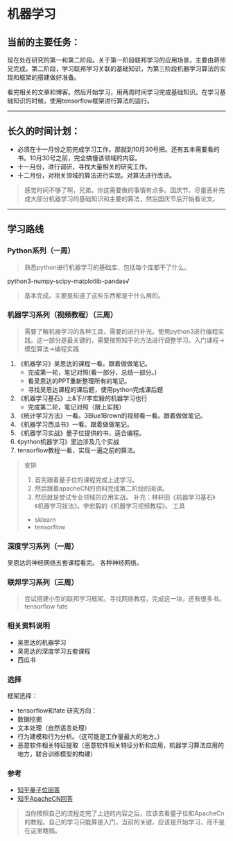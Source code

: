 # 机器学习
## 当前的主要任务：

现在处在研究的第一和第二阶段。关于第一阶段联邦学习的应用场景，主要由蒋师兄完成。第二阶段，学习联邦学习关联的基础知识，为第三阶段机器学习算法的实现和框架的搭建做好准备。

看完相关的文章和博客。然后开始学习，用两周时间学习完成基础知识。在学习基础知识的时候，使用tensorflow框架进行算法的运行。

-------------------
## 长久的时间计划：
* 必须在十一月份之前完成学习工作。那就到10月30号把。还有五本需要看的书。10月30号之前，完全搞懂该领域的内容。
* 十一月份，进行调研，寻找大量相关的研究工作。
* 十二月份，对相关领域的算法进行实现。对算法进行改进。

> 感觉时间不够了啊，兄弟。你这需要做的事情有点多。国庆节，尽量恶补完成大部分机器学习的基础知识和主要的算法，然后国庆节后开始看论文。

--------------
## 学习路线

### Python系列（一周）
> 熟悉python进行机器学习的基础库，包括每个库都干了什么。

python3-numpy-scipy-matplotlib-pandas√
> 基本完成。主要是知道了这些东西都是干什么用的。

### 机器学习系列（视频教程）（三周）
> 需要了解机器学习的各种工具，需要的进行补充。使用python3进行编程实践。这一部分是最关键的，需要按照知乎的方法进行调整学习。入门课程->模型算法->编程实践

1. 《机器学习》吴恩达的课程一看。跟着做做笔记。
   * 完成第一轮，笔记对照(看一部分，总结一部分。)
   * 看吴恩达的PPT重新整理所有的笔记。
   * 寻找吴恩达课程的课后题，使用python完成课后题
2. 《机器学习基石》上&下//李宏毅的机器学习也行
   * 完成第二轮，笔记对照（跟上实践）
3. 《统计学习方法》一看。3Blue1Brown的视频看一看。跟着做做笔记。
4. 《机器学习西瓜书》一看。跟着做做笔记。
5. 《机器学习实战》量子位提供的书，适合编程。
6. 《python机器学习》里边涉及几个实战
7. tensorflow教程一看，实现一遍之前的算法。

> 安排
> 1. 首先跟着量子位的课程完成上述学习。
> 2. 然后跟着apacheCN的资料完成第二阶段的阅读。
> 3. 然后就是尝试专业领域的应用实战。
> 补充：林轩田《机器学习基石》《机器学习技法》。李宏毅的《机器学习视频教程》。
工具
> * sklearn
> * tensorflow

### 深度学习系列（一周）
吴恩达的神经网络五套课程看完。
各种神经网络。

### 联邦学习系列（三周）
> 尝试搭建小型的联邦学习框架。寻找网络教程，完成这一块，还有很多书。
tensorflow
fate

### 相关资料说明
* 吴恩达的机器学习
* 吴恩达的深度学习五套课程
* 西瓜书

### 选择
框架选择：
* tensorflow和fate
研究方向：
* 数据挖掘
* 文本处理（自然语言处理）
* 行为建模和行为分析。（这可能是工作量最大的地方。）
* 恶意软件相关特征提取（恶意软件相关特征分析和应用，机器学习算法应用的地方，联合训练模型的构建）

### 参考
* [知乎量子位回答](https://zhuanlan.zhihu.com/p/37349519)
* [知乎ApacheCN回答](https://www.zhihu.com/question/20691338/answer/248678328)
> 当你按照自己的流程走完了上述的内容之后，应该去看量子位和ApacheCn的教程。自己的学习只能算是入门，当前的关键，应该是开始学习，而不是在这里瞎搞。